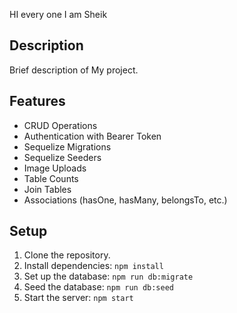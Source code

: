 
HI every one I am Sheik

## Description
Brief description of My project.

## Features
- CRUD Operations
- Authentication with Bearer Token
- Sequelize Migrations
- Sequelize Seeders
- Image Uploads
- Table Counts
- Join Tables
- Associations (hasOne, hasMany, belongsTo, etc.)

## Setup
1. Clone the repository.
2. Install dependencies: `npm install`
3. Set up the database: `npm run db:migrate`
4. Seed the database: `npm run db:seed`
5. Start the server: `npm start`




